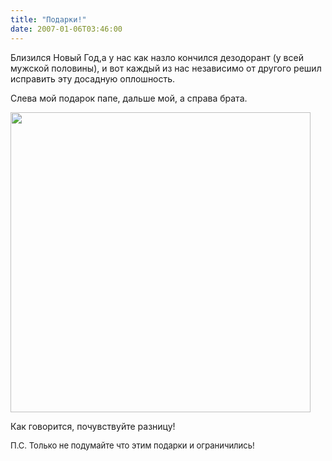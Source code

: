 ```yaml
---
title: "Подарки!"
date: 2007-01-06T03:46:00
---
```


Близился Новый Год,а у наc как назло кончился дезодорант (у всей мужской половины), и вот каждый из нас независимо от другого решил исправить эту досадную оплошность.

Слева мой подарок папе, дальше мой, а справа брата.

<IMG title="" height=480 src="http://pics.livejournal.com/fo2/pic/0001pc0y">

Как говорится, почувствуйте разницу!

<FONT size=-1>П.С. Только не подумайте что этим подарки и ограничились!</FONT>
